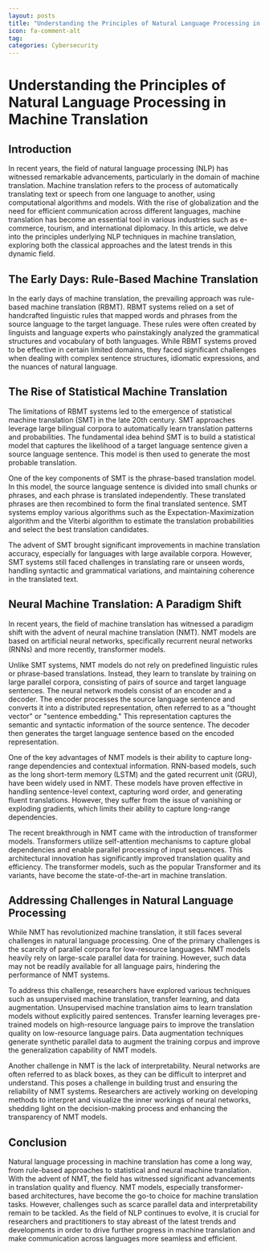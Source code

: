 ```yaml
---
layout: posts
title: "Understanding the Principles of Natural Language Processing in Machine Translation"
icon: fa-comment-alt
tag:      
categories: Cybersecurity
---
```



# Understanding the Principles of Natural Language Processing in Machine Translation

## Introduction

In recent years, the field of natural language processing (NLP) has witnessed remarkable advancements, particularly in the domain of machine translation. Machine translation refers to the process of automatically translating text or speech from one language to another, using computational algorithms and models. With the rise of globalization and the need for efficient communication across different languages, machine translation has become an essential tool in various industries such as e-commerce, tourism, and international diplomacy. In this article, we delve into the principles underlying NLP techniques in machine translation, exploring both the classical approaches and the latest trends in this dynamic field.

## The Early Days: Rule-Based Machine Translation

In the early days of machine translation, the prevailing approach was rule-based machine translation (RBMT). RBMT systems relied on a set of handcrafted linguistic rules that mapped words and phrases from the source language to the target language. These rules were often created by linguists and language experts who painstakingly analyzed the grammatical structures and vocabulary of both languages. While RBMT systems proved to be effective in certain limited domains, they faced significant challenges when dealing with complex sentence structures, idiomatic expressions, and the nuances of natural language.

## The Rise of Statistical Machine Translation

The limitations of RBMT systems led to the emergence of statistical machine translation (SMT) in the late 20th century. SMT approaches leverage large bilingual corpora to automatically learn translation patterns and probabilities. The fundamental idea behind SMT is to build a statistical model that captures the likelihood of a target language sentence given a source language sentence. This model is then used to generate the most probable translation.

One of the key components of SMT is the phrase-based translation model. In this model, the source language sentence is divided into small chunks or phrases, and each phrase is translated independently. These translated phrases are then recombined to form the final translated sentence. SMT systems employ various algorithms such as the Expectation-Maximization algorithm and the Viterbi algorithm to estimate the translation probabilities and select the best translation candidates.

The advent of SMT brought significant improvements in machine translation accuracy, especially for languages with large available corpora. However, SMT systems still faced challenges in translating rare or unseen words, handling syntactic and grammatical variations, and maintaining coherence in the translated text.

## Neural Machine Translation: A Paradigm Shift

In recent years, the field of machine translation has witnessed a paradigm shift with the advent of neural machine translation (NMT). NMT models are based on artificial neural networks, specifically recurrent neural networks (RNNs) and more recently, transformer models.

Unlike SMT systems, NMT models do not rely on predefined linguistic rules or phrase-based translations. Instead, they learn to translate by training on large parallel corpora, consisting of pairs of source and target language sentences. The neural network models consist of an encoder and a decoder. The encoder processes the source language sentence and converts it into a distributed representation, often referred to as a "thought vector" or "sentence embedding." This representation captures the semantic and syntactic information of the source sentence. The decoder then generates the target language sentence based on the encoded representation.

One of the key advantages of NMT models is their ability to capture long-range dependencies and contextual information. RNN-based models, such as the long short-term memory (LSTM) and the gated recurrent unit (GRU), have been widely used in NMT. These models have proven effective in handling sentence-level context, capturing word order, and generating fluent translations. However, they suffer from the issue of vanishing or exploding gradients, which limits their ability to capture long-range dependencies.

The recent breakthrough in NMT came with the introduction of transformer models. Transformers utilize self-attention mechanisms to capture global dependencies and enable parallel processing of input sequences. This architectural innovation has significantly improved translation quality and efficiency. The transformer models, such as the popular Transformer and its variants, have become the state-of-the-art in machine translation.

## Addressing Challenges in Natural Language Processing

While NMT has revolutionized machine translation, it still faces several challenges in natural language processing. One of the primary challenges is the scarcity of parallel corpora for low-resource languages. NMT models heavily rely on large-scale parallel data for training. However, such data may not be readily available for all language pairs, hindering the performance of NMT systems.

To address this challenge, researchers have explored various techniques such as unsupervised machine translation, transfer learning, and data augmentation. Unsupervised machine translation aims to learn translation models without explicitly paired sentences. Transfer learning leverages pre-trained models on high-resource language pairs to improve the translation quality on low-resource language pairs. Data augmentation techniques generate synthetic parallel data to augment the training corpus and improve the generalization capability of NMT models.

Another challenge in NMT is the lack of interpretability. Neural networks are often referred to as black boxes, as they can be difficult to interpret and understand. This poses a challenge in building trust and ensuring the reliability of NMT systems. Researchers are actively working on developing methods to interpret and visualize the inner workings of neural networks, shedding light on the decision-making process and enhancing the transparency of NMT models.

## Conclusion

Natural language processing in machine translation has come a long way, from rule-based approaches to statistical and neural machine translation. With the advent of NMT, the field has witnessed significant advancements in translation quality and fluency. NMT models, especially transformer-based architectures, have become the go-to choice for machine translation tasks. However, challenges such as scarce parallel data and interpretability remain to be tackled. As the field of NLP continues to evolve, it is crucial for researchers and practitioners to stay abreast of the latest trends and developments in order to drive further progress in machine translation and make communication across languages more seamless and efficient.
